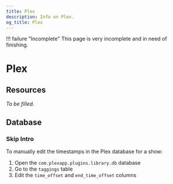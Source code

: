 ```yaml
---
title: Plex
description: Info on Plex.
og_title: Plex
---
```


!!! failure "Incomplete"
    This page is very incomplete and in need of finishing.

# Plex

## Resources

*To be filled.*

## Database

### Skip Intro

To manually edit the timestamps in the Plex database for a show:

1. Open the `com.plexapp.plugins.library.db` database
2. Go to the `taggings` table
3. Edit the `time_offset` and `end_time_offset` columns